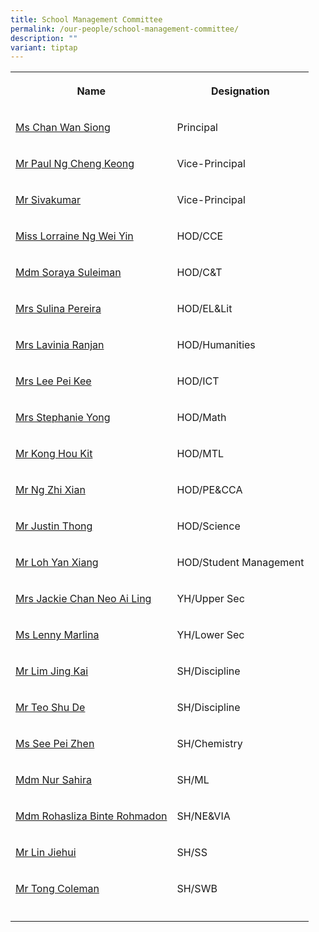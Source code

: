 ```yaml
---
title: School Management Committee
permalink: /our-people/school-management-committee/
description: ""
variant: tiptap
---
```

<table><tbody><tr><th rowspan="1" colspan="1"><p>Name</p></th><th rowspan="1" colspan="1"><p>Designation</p></th></tr><tr><td rowspan="1" colspan="1"><p><a href="mailto:CHAN_Wan_Siong@schools.gov.sg" rel="noopener noreferrer nofollow" target="_blank">Ms Chan Wan Siong</a></p></td><td rowspan="1" colspan="1"><p>Principal</p></td></tr><tr><td rowspan="1" colspan="1"><p><a href="mailto:NG_Cheng_Keong@schools.gov.sg" rel="noopener noreferrer nofollow" target="_blank">Mr Paul Ng Cheng Keong</a></p></td><td rowspan="1" colspan="1"><p>Vice-Principal</p></td></tr><tr><td rowspan="1" colspan="1"><p><a href="mailto:Sivakumar_VISWANATHAN@schools.gov.sg" rel="noopener noreferrer nofollow" target="_blank">Mr Sivakumar</a></p></td><td rowspan="1" colspan="1"><p>Vice-Principal</p></td></tr><tr><td rowspan="1" colspan="1"><p><a href="mailto:ng_wei_yin_carrissa@schools.gov.sg" rel="noopener noreferrer nofollow" target="_blank">Miss Lorraine Ng Wei Yin</a></p></td><td rowspan="1" colspan="1"><p>HOD/CCE</p></td></tr><tr><td rowspan="1" colspan="1"><p><a href="mailto:soraya_suleiman@schools.gov.sg" rel="noopener noreferrer nofollow" target="_blank">Mdm Soraya Suleiman</a></p></td><td rowspan="1" colspan="1"><p>HOD/C&amp;T</p></td></tr><tr><td rowspan="1" colspan="1"><p><a href="mailto:sulina_abas@schools.gov.sg" rel="noopener noreferrer nofollow" target="_blank">Mrs Sulina Pereira</a></p></td><td rowspan="1" colspan="1"><p>HOD/EL&amp;Lit</p></td></tr><tr><td rowspan="1" colspan="1"><p><a href="mailto:denise_lavinia_selvakumar@schools.gov.sg" rel="noopener noreferrer nofollow" target="_blank">Mrs Lavinia Ranjan</a></p></td><td rowspan="1" colspan="1"><p>HOD/Humanities</p></td></tr><tr><td rowspan="1" colspan="1"><p><a href="mailto:chin_pei_kee@schools.gov.sg" rel="noopener noreferrer nofollow" target="_blank">Mrs Lee Pei Kee</a></p></td><td rowspan="1" colspan="1"><p>HOD/ICT</p></td></tr><tr><td rowspan="1" colspan="1"><p><a href="mailto:seow_peng_peng@schools.gov.sg" rel="noopener noreferrer nofollow" target="_blank">Mrs Stephanie Yong</a></p></td><td rowspan="1" colspan="1"><p>HOD/Math</p></td></tr><tr><td rowspan="1" colspan="1"><p><a href="mailto:kong_hou_kit@schools.gov.sg" rel="noopener noreferrer nofollow" target="_blank">Mr Kong Hou Kit</a></p></td><td rowspan="1" colspan="1"><p>HOD/MTL</p></td></tr><tr><td rowspan="1" colspan="1"><p><a href="mailto:ng_zhi_xian@schools.gov.sg" rel="noopener noreferrer nofollow" target="_blank">Mr Ng Zhi Xian</a></p></td><td rowspan="1" colspan="1"><p>HOD/PE&amp;CCA</p></td></tr><tr><td rowspan="1" colspan="1"><p><a href="mailto:thong_ching_guan@schools.gov.sg" rel="noopener noreferrer nofollow" target="_blank">Mr Justin Thong</a></p></td><td rowspan="1" colspan="1"><p>HOD/Science</p></td></tr><tr><td rowspan="1" colspan="1"><p><a href="mailto:loh_yan_xiang@schools.gov.sg" rel="noopener noreferrer nofollow" target="_blank">Mr Loh Yan Xiang</a></p></td><td rowspan="1" colspan="1"><p>HOD/Student Management</p></td></tr><tr><td rowspan="1" colspan="1"><p><a href="mailto:neo_ai_ling_jackie@schools.gov.sg" rel="noopener noreferrer nofollow" target="_blank">Mrs Jackie Chan Neo Ai Ling</a></p></td><td rowspan="1" colspan="1"><p>YH/Upper Sec</p></td></tr><tr><td rowspan="1" colspan="1"><p><a href="mailto:lenny_marlina_mohamed@schools.gov.sg" rel="noopener noreferrer nofollow" target="_blank">Ms Lenny Marlina</a></p></td><td rowspan="1" colspan="1"><p>YH/Lower Sec</p></td></tr><tr><td rowspan="1" colspan="1"><p><a href="mailto:lim_jing_kai@schools.gov.sg" rel="noopener noreferrer nofollow" target="_blank">Mr Lim Jing Kai</a></p></td><td rowspan="1" colspan="1"><p>SH/Discipline</p></td></tr><tr><td rowspan="1" colspan="1"><p><a href="mailto:teo_shu_de@schools.gov.sg" rel="noopener noreferrer nofollow" target="_blank">Mr Teo Shu De</a></p></td><td rowspan="1" colspan="1"><p>SH/Discipline</p></td></tr><tr><td rowspan="1" colspan="1"><p><a href="mailto:see_pei_zhen@schools.gov.sg" rel="noopener noreferrer nofollow" target="_blank">Ms See Pei Zhen</a></p></td><td rowspan="1" colspan="1"><p>SH/Chemistry</p></td></tr><tr><td rowspan="1" colspan="1"><p><a href="mailto:nur_sahira_ramlee@schools.gov.sg" rel="noopener noreferrer nofollow" target="_blank">Mdm Nur Sahira</a></p></td><td rowspan="1" colspan="1"><p>SH/ML</p></td></tr><tr><td rowspan="1" colspan="1"><p><a href="mailto:rohasliza_rohmadon@schools.gov.sg" rel="noopener noreferrer nofollow" target="_blank">Mdm Rohasliza Binte Rohmadon</a></p></td><td rowspan="1" colspan="1"><p>SH/NE&amp;VIA</p></td></tr><tr><td rowspan="1" colspan="1"><p><a href="mailto:lin_jiehui@schools.gov.sg" rel="noopener noreferrer nofollow" target="_blank">Mr Lin Jiehui</a></p></td><td rowspan="1" colspan="1"><p>SH/SS</p></td></tr><tr><td rowspan="1" colspan="1"><p><a href="mailto:tong_coleman@schools.gov.sg" rel="noopener noreferrer nofollow" target="_blank">Mr Tong Coleman</a></p></td><td rowspan="1" colspan="1"><p>SH/SWB</p></td></tr><tr><td rowspan="1" colspan="1"><p></p></td><td rowspan="1" colspan="1"><p></p></td></tr></tbody></table><p></p>